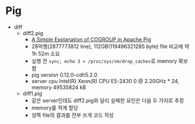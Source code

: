 Pig
===
* diff
  * diff2.pig
    * [A Simple Explanation of COGROUP in Apache Pig](http://joshualande.com/cogroup-in-pig/)
    * 28억행(2877773812 line), 112GB(119496321285 byte) file 비교에 약 1h 52m 소요
    * 실행 전 `sync; echo 3 > /proc/sys/vm/drop_caches`로 memory 확보함
    * pig version 0.12.0-cdh5.2.0
    * server cpu Intel(R) Xeon(R) CPU E5-2430 0 @ 2.20GHz * 24, memory 49535824 kB
  * diff1.pig
    * 같은 server인데도 diff2.pig와 달리 실패한 요인은 다음 두 가지로 추정
    * memory를 적게 할당
    * 양쪽 file의 결과를 전부 쓰게 코드 작성
